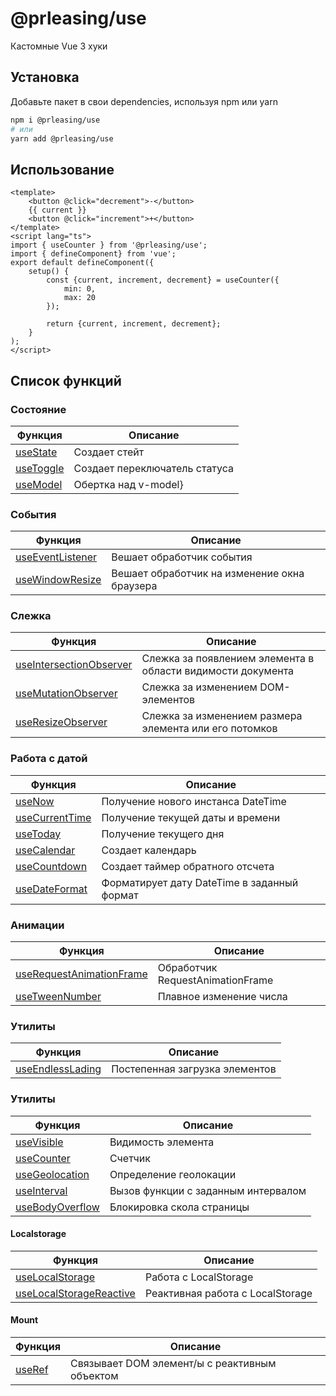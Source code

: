 # @prleasing/use

Кастомные Vue 3 хуки

## Установка

Добавьте пакет в свои dependencies, используя npm или yarn

```bash
npm i @prleasing/use
# или
yarn add @prleasing/use
```

## Использование

```vue
<template>
	<button @click="decrement">-</button>
	{{ current }}
	<button @click="increment">+</button>
</template>
<script lang="ts">
import { useCounter } from '@prleasing/use';
import { defineComponent} from 'vue';
export default defineComponent({
    setup() {
	    const {current, increment, decrement} = useCounter({
		    min: 0,
		    max: 20
	    });

	    return {current, increment, decrement};
    }
);
</script>
```

## Список функций

### Состояние

| Функция                          | Описание                      |
| -------------------------------- | ----------------------------- |
| [useState](src/state/state.ts)   | Создает стейт                 |
| [useToggle](src/state/toggle.ts) | Создает переключатель статуса |
| [useModel](src/state/model.ts)   | Обертка над v-model}          |

### События

| Функция                                         | Описание                                     |
| ----------------------------------------------- | -------------------------------------------- |
| [useEventListener](src/event/event-listener.ts) | Вешает обработчик события                    |
| [useWindowResize](src/event/window-resize.ts)   | Вешает обработчик на изменение окна браузера |

### Слежка

| Функция                                                 | Описание                                                    |
| ------------------------------------------------------- | ----------------------------------------------------------- |
| [useIntersectionObserver](src/observer/intersection.ts) | Слежка за появлением элемента в области видимости документа |
| [useMutationObserver](src/observer/mutation.ts)         | Слежка за изменением DOM-элементов                          |
| [useResizeObserver](src/observer/resize.ts)             | Слежка за изменением размера элемента или его потомков      |

### Работа с датой

| Функция                                    | Описание                                    |
| ------------------------------------------ | ------------------------------------------- |
| [useNow](src/date/now.ts)                  | Получение нового инстанса DateTime          |
| [useCurrentTime](src/date/current-time.ts) | Получение текущей даты и времени            |
| [useToday](src/date/today.ts)              | Получение текущего дня                      |
| [useCalendar](src/date/calendar.ts)        | Создает календарь                           |
| [useCountdown](src/date/countdown.ts)      | Создает таймер обратного отсчета            |
| [useDateFormat](src/date/format.ts)        | Форматирует дату DateTime в заданный формат |

### Анимации

| Функция                                                              | Описание                         |
| -------------------------------------------------------------------- | -------------------------------- |
| [useRequestAnimationFrame](src/animation/request-animation-frame.ts) | Обработчик RequestAnimationFrame |
| [useTweenNumber](src/animation/tween.ts)                             | Плавное изменение числа          |

### Утилиты

| Функция                                              | Описание                       |
| ---------------------------------------------------- | ------------------------------ |
| [useEndlessLading](src/pagination/endless-lading.ts) | Постепенная загрузка элементов |

### Утилиты

| Функция                                    | Описание                            |
| ------------------------------------------ | ----------------------------------- |
| [useVisible](src/utils/visible.ts)         | Видимость элемента                  |
| [useCounter](src/utils/counter.ts)         | Счетчик                             |
| [useGeolocation](src/utils/geolocation.ts) | Определение геолокации              |
| [useInterval](src/utils/interval.ts)       | Вызов функции с заданным интервалом |
| [useBodyOverflow](src/utils/overflow.ts)   | Блокировка скола страницы           |

#### Localstorage

| Функция                                                                    | Описание                         |
| -------------------------------------------------------------------------- | -------------------------------- |
| [useLocalStorage](src/utils/localstorage/localstorage.ts)                  | Работа с LocalStorage            |
| [useLocalStorageReactive](src/utils/localstorage/localstorage-reactive.ts) | Реактивная работа с LocalStorage |

#### Mount

| Функция                          | Описание                                      |
| -------------------------------- | --------------------------------------------- |
| [useRef](src/utils/mount/ref.ts) | Связывает DOM элемент/ы с реактивным объектом |
